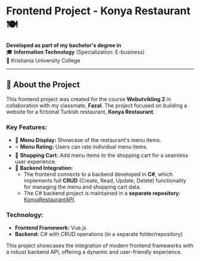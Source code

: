 # Frontend Project - Konya Restaurant 🍽️

**Developed as part of my bachelor's degree in**  
🎓 **Information Technology** (Specialization: E-business)  
📍 Kristiania University College  

---

## 🌟 About the Project  
This frontend project was created for the course **Webutvikling 2** in collaboration with my classmate, **Fazal**. The project focused on building a website for a fictional Turkish restaurant, **Konya Restaurant**.  

### Key Features:  
- 📜 **Menu Display:** Showcase of the restaurant's menu items.  
- ⭐ **Menu Rating:** Users can rate individual menu items.  
- 🛒 **Shopping Cart:** Add menu items to the shopping cart for a seamless user experience.  
- 🔄 **Backend Integration:**  
  - The frontend connects to a backend developed in **C#**, which implements full **CRUD** (Create, Read, Update, Delete) functionality for managing the menu and shopping cart data.  
  - The C# backend project is maintained in a **separate repository**:  
    [KonyaRestaurantAPI](https://github.com/hamzas4011/KonyaRestaurantAPI).  

### Technology:  
- **Frontend Framework:** Vue.js  
- **Backend:** C# with CRUD operations (in a separate folder/repository)  

This project showcases the integration of modern frontend frameworks with a robust backend API, offering a dynamic and user-friendly experience.  
